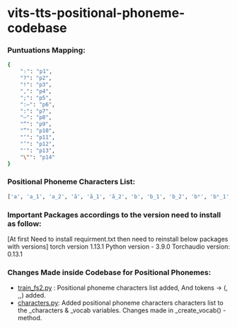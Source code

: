 # vits-tts-positional-phoneme-codebase

### Puntuations Mapping:
```sh
{
    "।": "p1",
    "?": "p2",
    "!": "p3",
    ",": "p4",
    ";": "p5",
    ":—": "p6",
    ":": "p7",
    "—": "p8",
    "“": "p9",
    "”": "p10",
    "‘": "p11",
    "’": "p12",
    "'": "p13",
    "\"": "p14"
}
```
### Positional Phoneme Characters List:
```sh
['a', 'a_1', 'a_2', 'ã', 'ã_1', 'ã_2', 'b', 'b_1', 'b_2', 'bʰ', 'bʰ_1', 'bʰ_2', 'bʱ', 'bʱ_1', 'bʱ_2', 'c', 'c_1', 'c_2', 'cʰ', 'cʰ_1', 'cʰ_2', 'd', 'd_1', 'd_2', 'dʰ', 'dʰ_1', 'dʰ_2', 'dʱ', 'dʱ_1', 'dʱ_2', 'd̪', 'd̪_1', 'd̪_2', 'd̪ʰ', 'd̪ʰ_1', 'd̪ʰ_2', 'd̪ʱ', 'd̪ʱ_1', 'd̪ʱ_2', 'e', 'e_1', 'e_2', 'ẽ', 'ẽ_1', 'ẽ_2', 'e̯', 'e̯_1', 'e̯_2', 'g', 'g_1', 'g_2', 'gʰ', 'gʰ_1', 'gʰ_2', 'gʱ', 'gʱ_1', 'gʱ_2', 'h', 'h_1', 'h_2', 'i', 'i_1', 'i_2', 'ĩ', 'ĩ_1', 'ĩ_2', 'i̯', 'i̯_1', 'i̯_2', 'k', 'k_1', 'k_2', 'kʰ', 'kʰ_1', 'kʰ_2', 'l', 'l_1', 'l_2', 'm', 'm_1', 'm_2', 'n', 'n_1', 'n_2', 'o', 'o_1', 'o_2', 'õ', 'õ_1', 'õ_2', 'o̯', 'o̯_1', 'o̯_2', 'p', 'p_1', 'p_2', 'pʰ', 'pʰ_1', 'pʰ_2', 'r', 'r_1', 'r_2', 's', 's_1', 's_2', 't', 't_1', 't_2', 'tʰ', 'tʰ_1', 'tʰ_2', 't̪', 't̪_1', 't̪_2', 't̪ʰ', 't̪ʰ_1', 't̪ʰ_2', 'u', 'u_1', 'u_2', 'ũ', 'ũ_1', 'ũ_2', 'u̯', 'u̯_1', 'u̯_2', 'æ', 'æ_1', 'æ_2', 'æ̃', 'æ̃_1', 'æ̃_2', 'ŋ', 'ŋ_1', 'ŋ_2', 'ɔ', 'ɔ_1', 'ɔ_2', 'ɔ̃', 'ɔ̃_1', 'ɔ̃_2', 'ɟ', 'ɟ_1', 'ɟ_2', 'ɟʰ', 'ɟʰ_1', 'ɟʰ_2', 'ɽ', 'ɽ_1', 'ɽ_2', 'ɽʰ', 'ɽʰ_1', 'ɽʰ_2', 'ɽʱ', 'ɽʱ_1', 'ɽʱ_2', 'ʃ', 'ʃ_1', 'ʃ_2', 'ʲ', 'ʲ_1', 'ʲ_2', 'ʷ', 'ʷ_1', 'ʷ_2', 'p1', 'p2', 'p3', 'p4', 'p5', 'p6', 'p7', 'p8', 'p9', 'p10', 'p11', 'p12', 'p13', 'p14']
```

### Important Packages accordings to the version need to install as follow:
[At first Need to install requirment.txt then need to reinstall below packages with versions]
torch version 1.13.1
Python version - 3.9.0 
Torchaudio version: 0.13.1
### Changes Made inside Codebase for Positional Phonemes:
- [train_fs2.py](https://github.com/AIFahim/testgit/blob/master/train_fs2.py) : Positional phoneme characters list added, And tokens -> (<PAD>, <EOS>,<BOS>,<BLNK>) added.
- [characters.py](https://github.com/AIFahim/testgit/blob/master/TTS/tts/utils/text/characters.py): Added positional phoneme characters characters list to the _characters & _vocab variables. Changes made in _create_vocab() - method.
